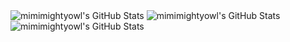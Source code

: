<img src="https://github-readme-stats.vercel.app/api/top-langs/?username=mimimightyowl&theme=tokyonight&show_icons=true&hide_border=true&layout=compact" alt="mimimightyowl's GitHub Stats" />
<img src="https://github-readme-stats.vercel.app/api?username=mimimightyowl&theme=tokyonight&show_icons=true&hide_border=true&count_private=true" alt="mimimightyowl's GitHub Stats" />
<img src="https://github-readme-streak-stats.herokuapp.com/?user=mimimightyowl&theme=tokyonight&hide_border=true" alt="mimimightyowl's GitHub Stats" />
